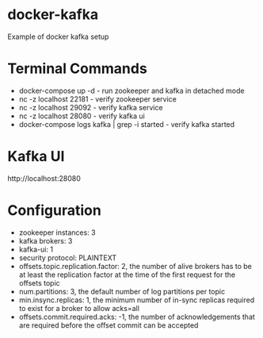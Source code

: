 # docker-kafka
Example of docker kafka setup

# Terminal Commands
* docker-compose up -d - run zookeeper and kafka in detached mode
* nc -z localhost 22181 - verify zookeeper service
* nc -z localhost 29092 - verify kafka service
* nc -z localhost 28080 - verify kafka ui
* docker-compose logs kafka | grep -i started - verify kafka started

# Kafka UI
http://localhost:28080

# Configuration
- zookeeper instances: 3
- kafka brokers: 3
- kafka-ui: 1
- security protocol: PLAINTEXT
- offsets.topic.replication.factor: 2, the number of alive brokers has to be at least the replication factor at the time of the first request for the offsets topic
- num.partitions: 3, the default number of log partitions per topic
- min.insync.replicas: 1, the minimum number of in-sync replicas required to exist for a broker to allow acks=all
- offsets.commit.required.acks: -1, the number of acknowledgements that are required before the offset commit can be accepted
